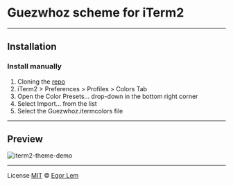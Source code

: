 # Guezwhoz scheme for iTerm2

---

## Installation

### Install manually

1. Cloning the [repo](https://github.com/guesswhozzz/guezwhoz-iterm2-theme)
2. iTerm2 > Preferences > Profiles > Colors Tab
3. Open the Color Presets... drop-down in the bottom right corner
4. Select Import... from the list
5. Select the Guezwhoz.itermcolors file

---

## Preview

![iterm2-theme-demo](https://github.com/guesswhozzz/guezwhoz-scheme/blob/main/demos/iterm2-scheme-min.png?raw=true)

---

License [MIT](https://github.com/guesswhozzz/guezwhoz-vscode-theme/blob/master/LICENSE) © [Egor Lem](https://github.com/guesswhozzz)
